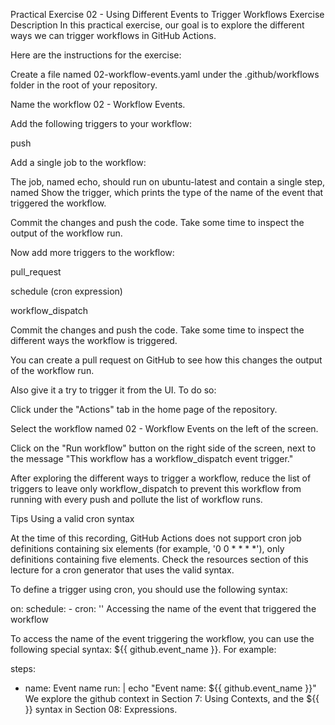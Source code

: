 Practical Exercise 02 - Using Different Events to Trigger Workflows
Exercise Description
In this practical exercise, our goal is to explore the different ways we can trigger workflows in GitHub Actions.

Here are the instructions for the exercise:

Create a file named 02-workflow-events.yaml under the .github/workflows folder in the root of your repository.

Name the workflow 02 - Workflow Events.

Add the following triggers to your workflow:

push

Add a single job to the workflow:

The job, named echo, should run on ubuntu-latest and contain a single step, named Show the trigger, which prints the type of the name of the event that triggered the workflow.

Commit the changes and push the code. Take some time to inspect the output of the workflow run.

Now add more triggers to the workflow:

pull_request

schedule (cron expression)

workflow_dispatch

Commit the changes and push the code. Take some time to inspect the different ways the workflow is triggered.

You can create a pull request on GitHub to see how this changes the output of the workflow run.

Also give it a try to trigger it from the UI. To do so:

Click under the "Actions" tab in the home page of the repository.

Select the workflow named 02 - Workflow Events on the left of the screen.

Click on the "Run workflow" button on the right side of the screen, next to the message "This workflow has a workflow_dispatch event trigger."

After exploring the different ways to trigger a workflow, reduce the list of triggers to leave only workflow_dispatch to prevent this workflow from running with every push and pollute the list of workflow runs.

Tips
Using a valid cron syntax

At the time of this recording, GitHub Actions does not support cron job definitions containing six elements (for example, '0 0 * * * *'), only definitions containing five elements. Check the resources section of this lecture for a cron generator that uses the valid syntax.

To define a trigger using cron, you should use the following syntax:

on:
  schedule:
    - cron: '<cron expression>'
Accessing the name of the event that triggered the workflow

To access the name of the event triggering the workflow, you can use the following special syntax: ${{ github.event_name }}. For example:

steps:
  - name: Event name
    run: |
      echo "Event name: ${{ github.event_name }}"
We explore the github context in Section 7: Using Contexts, and the ${{ }} syntax in Section 08: Expressions.

